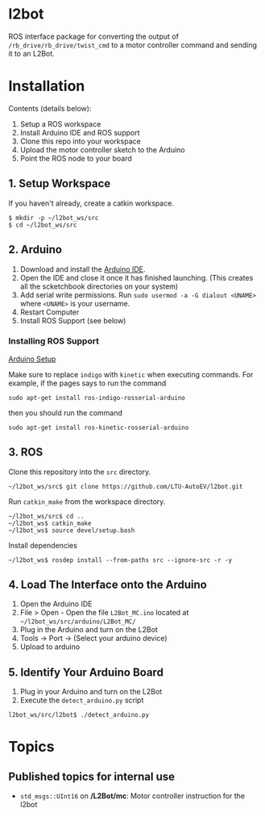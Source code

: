# l2bot

ROS interface package for converting the output of `/rb_drive/rb_drive/twist_cmd` to a motor controller command and sending it to an L2Bot.

# Installation

Contents (details below):

  1. Setup a ROS  workspace
  2. Install Arduino IDE and ROS support
  3. Clone this repo into your workspace
  4. Upload the motor controller sketch to the Arduino
  4. Point the ROS node to your board


## 1. Setup Workspace

If you haven't already, create a catkin workspace.

```
$ mkdir -p ~/l2bot_ws/src
$ cd ~/l2bot_ws/src
```


## 2. Arduino

  1. Download and install the [Arduino IDE](https://www.arduino.cc/en/Main/Software).
  2. Open the IDE and close it once it has finished launching. (This creates all the scketchbook directories on your system)
  3. Add serial write permissions. Run `sudo usermod -a -G dialout <UNAME>` where `<UNAME>` is your username.
  4. Restart Computer
  5. Install ROS Support (see below)

### Installing ROS Support

[Arduino Setup](http://wiki.ros.org/rosserial_arduino/Tutorials/Arduino%20IDE%20Setup)

Make sure to replace `indigo` with `kinetic` when executing commands. For example, if the pages says to run the command

```
sudo apt-get install ros-indigo-rosserial-arduino
```

then you should run the command

```
sudo apt-get install ros-kinetic-rosserial-arduino
```




## 3. ROS


Clone this repository into the `src` directory.

```
~/l2bot_ws/src$ git clone https://github.com/LTU-AutoEV/l2bot.git
```

Run `catkin_make` from the workspace directory.

```
~/l2bot_ws/src$ cd ..
~/l2bot_ws$ catkin_make
~/l2bot_ws$ source devel/setup.bash
```

Install dependencies

```
~/l2bot_ws$ rosdep install --from-paths src --ignore-src -r -y
```

## 4. Load The Interface onto the Arduino

  1. Open the Arduino IDE
  2. File > Open
    - Open the file `L2Bot_MC.ino` located at `~/l2bot_ws/src/arduino/L2Bot_MC/` 
  3. Plug in the Arduino and turn on the L2Bot
  4. Tools -> Port -> (Select your arduino device)
  5. Upload to arduino


## 5. Identify Your Arduino Board

  1. Plug in your Arduino and turn on the L2Bot
  2. Execute the `detect_arduino.py` script

```
l2bot_ws/src/l2bot$ ./detect_arduino.py
```

# Topics

## Published topics for internal use

  - `std_msgs::UInt16` on **/L2Bot/mc**: Motor controller instruction for the l2bot
